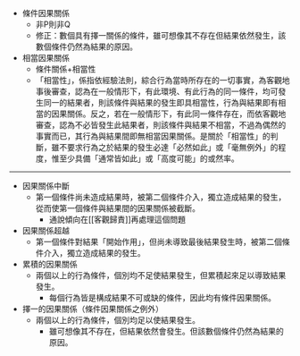 * 條件因果關係
	* 非P則非Q
	* 修正：數個具有擇一關係的條件，雖可想像其不存在但結果依然發生，該數個條件仍然為結果的原因。
* 相當因果關係
	* 條件關係+相當性
	* 「相當性」，係指依經驗法則，綜合行為當時所存在的一切事實，為客觀地事後審查，認為在一般情形下，有此環境、有此行為的同一條件，均可發生同一的結果者，則該條件與結果的發生即具相當性，行為與結果即有相當的因果關係。反之，若在一般情形下，有此同一條件存在，而依客觀地審查，認為不必皆發生此結果者，則該條件與結果不相當，不過為偶然的事實而已，其行為與結果間即無相當因果關係。是關於「相當性」的判斷，雖不要求行為之於結果的發生必達「必然如此」或「毫無例外」的程度，惟至少具備「通常皆如此」或「高度可能」的或然率。

---
* 因果關係中斷
	* 第一個條件尚未造成結果時，被第二個條件介入，獨立造成結果的發生，從而使第一個條件與結果間的因果關係被截斷。
		* 通說傾向在[[客觀歸責]]再處理這個問題
* 因果關係超越
	* 第一個條件對結果「開始作用」，但尚未導致最後結果發生時，被第二個條件介入，獨立造成結果的發生。
* 累積的因果關係
	* 兩個以上的行為條件，個別均不足使結果發生，但累積起來足以導致結果發生。
		* 每個行為皆是構成結果不可或缺的條件，因此均有條件因果關係。
* 擇一的因果關係（條件因果關係之例外）
	* 兩個以上的行為條件，個別均足以使結果發生。
		* 雖可想像其不存在，但結果依然會發生。但該數個條件仍然為結果的原因。